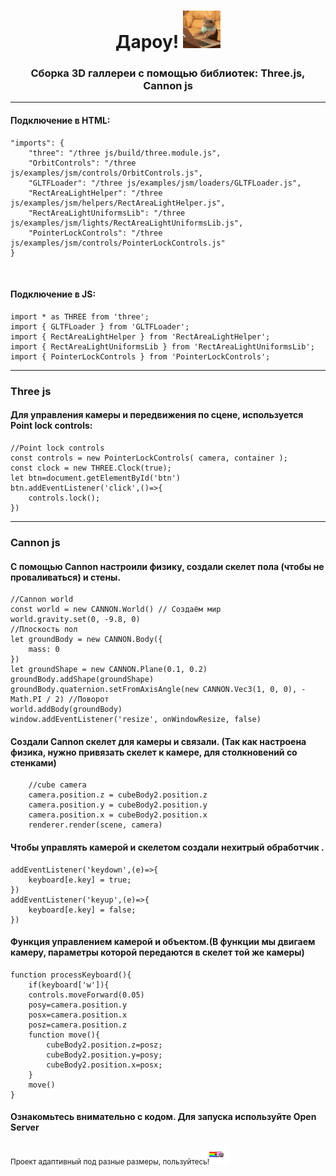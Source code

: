 <h1 align="center">Дароу!
<img src="https://github.com/KonSontin/gif/blob/master/cat_programmer.gif" height="60"/></h1>
<h3 align="center">Сборка 3D галлереи с помощью библиотек: Three.js, Cannon js</h3>
<hr>
<h4>Подключение в HTML:</h4>

```
"imports": {
    "three": "/three js/build/three.module.js",
    "OrbitControls": "/three js/examples/jsm/controls/OrbitControls.js",
    "GLTFLoader": "/three js/examples/jsm/loaders/GLTFLoader.js",
    "RectAreaLightHelper": "/three js/examples/jsm/helpers/RectAreaLightHelper.js",
    "RectAreaLightUniformsLib": "/three js/examples/jsm/lights/RectAreaLightUniformsLib.js",
    "PointerLockControls": "/three js/examples/jsm/controls/PointerLockControls.js"
}
```

<br>
<h4>Подключение в JS:</h4>

```
import * as THREE from 'three';
import { GLTFLoader } from 'GLTFLoader';
import { RectAreaLightHelper } from 'RectAreaLightHelper';
import { RectAreaLightUniformsLib } from 'RectAreaLightUniformsLib';
import { PointerLockControls } from 'PointerLockControls';
```

<hr>
<h3>Three js</h3>
<h4>Для управления камеры и передвижения по сцене, используется Point lock controls:</h4>

```
//Point lock controls
const controls = new PointerLockControls( camera, container );
const clock = new THREE.Clock(true);
let btn=document.getElementById('btn')
btn.addEventListener('click',()=>{
    controls.lock();
})
```

<hr>
<h3>Cannon js</h3>
<h4>С помощью Cannon настроили физику, создали скелет пола (чтобы не проваливаться) и стены.</h4>

```
//Cannon world
const world = new CANNON.World() // Создаём мир
world.gravity.set(0, -9.8, 0)
//Плоскость пол
let groundBody = new CANNON.Body({
    mass: 0
})
let groundShape = new CANNON.Plane(0.1, 0.2)
groundBody.addShape(groundShape)
groundBody.quaternion.setFromAxisAngle(new CANNON.Vec3(1, 0, 0), -Math.PI / 2) //Поворот
world.addBody(groundBody)
window.addEventListener('resize', onWindowResize, false)
```

<h4>Создали Cannon скелет для камеры и связали. (Так как настроена физика, нужно привязать скелет к камере, для столкновений со стенками) </h4>

```
    //cube camera
    camera.position.z = cubeBody2.position.z 
    camera.position.y = cubeBody2.position.y
    camera.position.x = cubeBody2.position.x
    renderer.render(scene, camera)
```

<h4>Чтобы управлять камерой и скелетом создали нехитрый обработчик .</h4>

```
addEventListener('keydown',(e)=>{
    keyboard[e.key] = true;
})
addEventListener('keyup',(e)=>{
    keyboard[e.key] = false; 
})
```

<h4>Функция управлением камерой и объектом.(В функции мы двигаем камеру, параметры которой передаются в скелет той же камеры)</h4>

```
function processKeyboard(){
    if(keyboard['w']){
    controls.moveForward(0.05)
    posy=camera.position.y
    posx=camera.position.x
    posz=camera.position.z
    function move(){
        cubeBody2.position.z=posz;
        cubeBody2.position.y=posy;
        cubeBody2.position.x=posx;
    }
    move()
}
```
<h4>Ознакомьтесь внимательно с кодом. Для запуска используйте Open Server</h4>
<small>Проект адаптивный под разные размеры, пользуйтесь!<img src="https://github.com/KonSontin/gif/blob/master/cat.gif" height="32"/></small>
